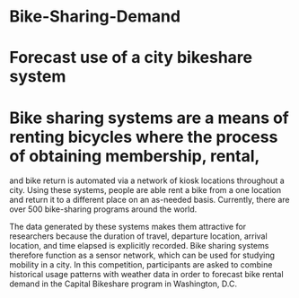 # Bike-Sharing-Demand
# Forecast use of a city bikeshare system
# Bike sharing systems are a means of renting bicycles where the process of obtaining membership, rental, 
and bike return is automated via a network of kiosk locations throughout a city. Using these systems, people 
are able rent a bike from a one location and return it to a different place on an as-needed basis. Currently, 
there are over 500 bike-sharing programs around the world.

The data generated by these systems makes them attractive for researchers because the duration of travel, 
departure location, arrival location, and time elapsed is explicitly recorded. Bike sharing systems therefore
function as a sensor network, which can be used for studying mobility in a city. In this competition,
participants are asked to combine historical usage patterns with weather data in order to forecast bike 
rental demand in the Capital Bikeshare program in Washington, D.C.


